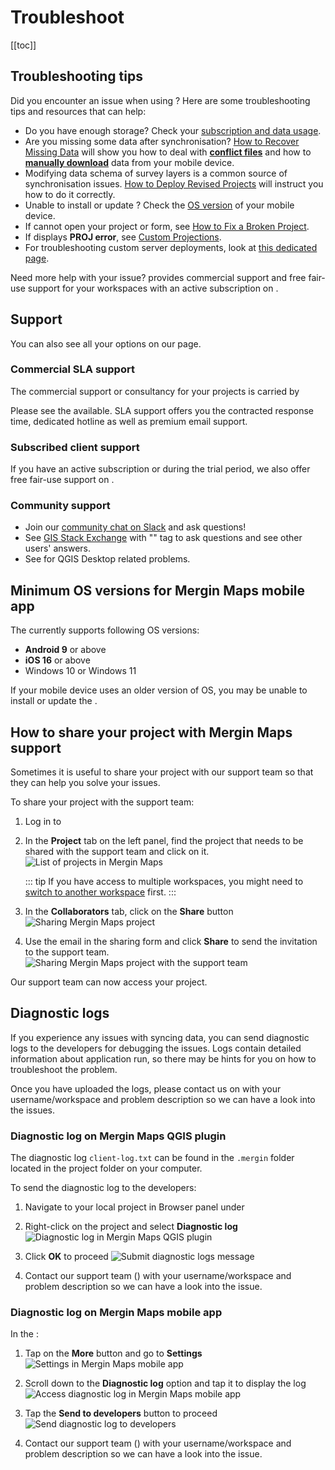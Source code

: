 # Troubleshoot
[[toc]]

## Troubleshooting tips
Did you encounter an issue when using <MainPlatformNameLink />? Here are some troubleshooting tips and resources that can help:
- Do you have enough storage? Check your [subscription and data usage](../../manage/dashboard/#subscriptions).
- Are you missing some data after synchronisation? [How to Recover Missing Data](../../manage/missing-data/) will show you how to deal with [**conflict files**](../../manage/missing-data/#there-are-conflict-files-in-the-folder) and how to [**manually download**](../../manage/missing-data/#there-are-no-conflict-files-in-the-folder) data from your mobile device.
- Modifying data schema of survey layers is a common source of synchronisation issues. [How to Deploy Revised Projects](../../manage/missing-data/) will instruct you how to do it correctly.
- Unable to install or update <MobileAppName />? Check the [OS version](#minimum-os-versions-for-mergin-maps-mobile-app) of your mobile device. 
- If <MobileAppName /> cannot open your project or form, see [How to Fix a Broken Project](../../field/broken-project/).
- If <MobileAppName /> displays **PROJ error**, see [Custom Projections](../../gis/proj/).
- For troubleshooting custom server deployments, look at [this dedicated page](../../server/troubleshoot/).

Need more help with your issue? <LutraConsultingWeb /> provides commercial support and free fair-use support for your workspaces with an active subscription on <MerginMapsEmail id="support" />. 

<CommunityJoin />

## Support

You can also see all your options on our <MainPlatformNameLink id="support" desc="support" /> page.

### Commercial SLA support

The commercial support or consultancy for your projects is carried by <LutraConsultingWeb />

<PublicImage src="lutra-logo.png" title="Lutra Consulting Ltd. logo" style="width:50%" />
    
Please see the <MainDomainNameLink id="support" desc="support packages"/> available. SLA support offers you the contracted response time, dedicated hotline as well as premium email support.

### Subscribed client support

If you have an active <MainPlatformNameLink /> subscription or during the trial period, we also offer free fair-use support on <MerginMapsEmail id="support" />.

### Community support
- Join our [community chat on Slack](https://merginmaps.com/community/join) and ask questions!
- See [GIS Stack Exchange](https://gis.stackexchange.com/questions/tagged/mergin-maps) with "<NoSpellcheck id="mergin-maps" />" tag to ask questions and see other users' answers.
- See <QGISHelp ver="3.22" link="user_manual/index.html" text="QGIS documentation" /> for QGIS Desktop related problems.

## Minimum OS versions for Mergin Maps mobile app

The <MobileAppNameShort /> currently supports following OS versions:
- **Android 9** or above
- **iOS 16** or above
- Windows 10 or Windows 11

If your mobile device uses an older version of OS, you may be unable to install or update the <MobileAppNameShort />.

## How to share your project with Mergin Maps support

Sometimes it is useful to share your project with our support team so that they can help you solve your issues.

To share your project with the support team:
1. Log in to <AppDomainNameLink />
2. In the **Project** tab on the left panel, find the project that needs to be shared with the support team and click on it.
   ![List of projects in Mergin Maps](./mergin-maps-dashboard-find-project.jpg "List of projects in Mergin Maps")
   
   ::: tip
   If you have access to multiple workspaces, you might need to [switch to another workspace](../../manage/workspaces/#switch-workspaces-in-mergin-maps-dashboard) first.
   :::

3. In the **Collaborators** tab, click on the **Share** button 
   ![Sharing Mergin Maps project](./mergin-maps-dashboard-share-project.jpg "Sharing Mergin Maps project")

4. Use the email <MerginMapsEmail id="support" /> in the sharing form and click **Share** to send the invitation to the support team.
   ![Sharing Mergin Maps project with the support team](./mergin-maps-share-project-with-support.jpg "Sharing Mergin Maps project with the support team")

Our support team can now access your <MainPlatformNameLink /> project.

## Diagnostic logs

If you experience any issues with syncing data, you can send diagnostic logs to the developers for debugging the issues. Logs contain detailed information about application run, so there may be hints for you on how to troubleshoot the problem. 

Once you have uploaded the logs, please contact us on <MerginMapsEmail id="support" /> with your username/workspace and problem description so we can have a look into the issues.

### Diagnostic log on Mergin Maps QGIS plugin 

The diagnostic log `client-log.txt` can be found in the `.mergin` folder located in the project folder on your computer.

To send the diagnostic log to the developers:
1. Navigate to your local project in Browser panel under <QGISPluginName />

2. Right-click on the project and select **Diagnostic log**
   ![Diagnostic log in Mergin Maps QGIS plugin](./qgis-logs.jpg "Diagnostic log in Mergin Maps QGIS plugin")

3. Click **OK** to proceed
   ![Submit diagnostic logs message](./plugin-logs.jpg "Submit diagnostic logs message")

4. Contact our support team (<MerginMapsEmail id="support" />) with your username/workspace and problem description so we can have a look into the issue. 

### Diagnostic log on Mergin Maps mobile app
In the <MobileAppNameShort />:
1. Tap on the **More** button and go to **Settings** 
   ![Settings in Mergin Maps mobile app](./mobile-app-settings.jpg "Settings in Mergin Maps mobile app")

2. Scroll down to the **Diagnostic log** option and tap it to display the log
   ![Access diagnostic log in Mergin Maps mobile app](./mobile-app-settings-diagnostic-log.jpg "Diagnostic log in Mergin Maps mobile app")

3. Tap the **Send to developers** button to proceed
   ![Send diagnostic log to developers](./mobile-app-send-diagnostic-log.jpg "Diagnostic log content in Mergin Maps mobile app")

4. Contact our support team (<MerginMapsEmail id="support" />) with your username/workspace and problem description so we can have a look into the issue. 
